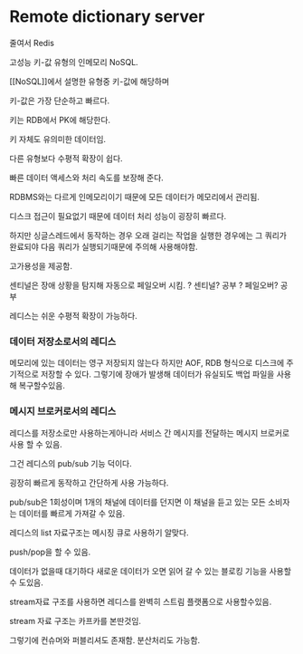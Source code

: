 
# Remote dictionary server

줄여서 Redis

고성능 키-값 유형의 인메모리 NoSQL.

[[NoSQL]]에서 설명한 유형중 키-값에 해당하며

키-값은 가장 단순하고 빠르다.

키는 RDB에서 PK에 해당한다.

키 자체도 유의미한 데이터임.

다른 유형보다 수평적 확장이 쉽다.

빠른 데이터 액세스와 처리 속도를 보장해 준다.

RDBMS와는 다르게 인메모리이기 때문에 모든 데이터가 메모리에서 관리됨.

디스크 접근이 필요없기 때문에 데이터 처리 성능이 굉장히 빠르다.

하지만 싱글스레드에서 동작하는 경우 오래 걸리는 작업을 실행한 경우에는 그 쿼리가 완료되야 다음 쿼리가 실행되기때문에 주의해 사용해야함.

고가용성을 제공함.

센티널은 장애 상황을 탐지해 자동으로 페일오버 시킴. 
? 센티널? 공부
? 페일오버? 공부

레디스는 쉬운 수평적 확장이 가능하다.

### 데이터 저장소로서의 레디스

메모리에 있는 데이터는 영구 저장되지 않는다 하지만 AOF, RDB 형식으로 디스크에 주기적으로 저장할 수 있다. 그렇기에 장애가 발생해 데이터가 유실되도 백업 파일을 사용해 복구할수있음.

### 메시지 브로커로서의 레디스

레디스를 저장소로만 사용하는게아니라 서비스 간 메시지를 전달하는 메시지 브로커로 사용 할 수 있음.

그건 레디스의 pub/sub 기능 덕이다.

굉장히 빠르게 동작하고 간단하게 사용 가능하다.

pub/sub은 1회성이며 1개의 채널에 데이터를 던지면 이 채널을 듣고 있는 모든 소비자는 데이터를 빠르게 가져갈 수 있음.

레디스의 list 자료구조는 메시징 큐로 사용하기 알맞다.

push/pop을 할 수 있음.

데이터가 없을때 대기하다 새로운 데이터가 오면 읽어 갈 수 있는 블로킹 기능을 사용할 수 도있음.

stream자료 구조를 사용하면 레디스를 완벽히 스트림 플랫폼으로 사용할수있음.

stream 자료 구조는 카프카를 본딴것임.

그렇기에 컨슈머와 퍼블리셔도 존재함. 분산처리도 가능함.